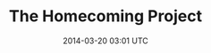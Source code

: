 ---
title: The Homecoming Project
image_url: /img/project-previews/the-homecoming-project.png
vimeo_id: 50173584
date: 2014-03-20 03:01 UTC
label: Non-Profit
front_page: true
---